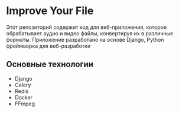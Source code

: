 # Improve Your File
Этот репозиторий содержит код для веб-приложения, которое обрабатывает аудио и видео файлы, конвертируя их в различные форматы. Приложение разработано на основе Django, Python фреймворка для веб-разработки

## Основные технологии
- Django
- Celery
- Redis
- Docker
- FFmpeg

